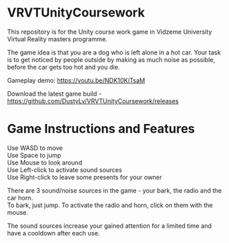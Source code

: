 # VRVTUnityCoursework

This repository is for the Unity course work game in Vidzeme University Virtual Reality masters programme.

The game idea is that you are a dog who is left alone in a hot car. Your task is to get noticed by people outside by making as much noise as possible, before the car gets too hot and you die.

Gameplay demo: https://youtu.be/NDK10KiTsaM

Download the latest game build - https://github.com/DustyLv/VRVTUnityCoursework/releases


# Game Instructions and Features

Use WASD to move <br />
Use Space to jump <br />
Use Mouse to look around <br />
Use Left-click to activate sound sources <br />
Use Right-click to leave some presents for your owner <br />

There are 3 sound/noise sources in the game - your bark, the radio and the car horn. <br />
To bark, just jump. To activate the radio and horn, click on them with the mouse. <br />

The sound sources increase your gained attention for a limited time and have a cooldown after each use. 